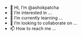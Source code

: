 - 👋 Hi, I’m @ashokpatcha
- 👀 I’m interested in ...
- 🌱 I’m currently learning ...
- 💞️ I’m looking to collaborate on ...
- 📫 How to reach me ...

<!---
ashokpatcha/ashokpatcha is a ✨ special ✨ repository because its `README.md` (this file) appears on your GitHub profile.
You can click the Preview link to take a look at your changes.
--->
